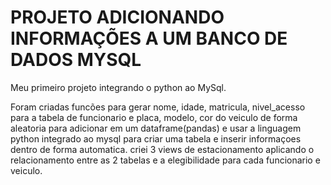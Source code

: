 # PROJETO ADICIONANDO INFORMAÇÕES A UM BANCO DE DADOS MYSQL
Meu primeiro projeto integrando o python ao MySql.

Foram criadas funcões para gerar nome, idade, matricula, nivel_acesso para a tabela de funcionario e placa, modelo, cor do veiculo de forma aleatoria para adicionar em um dataframe(pandas) e usar a linguagem python integrado ao mysql para criar uma tabela e inserir informaçoes dentro de forma automatica. criei 3 views de estacionamento aplicando o relacionamento entre as 2 tabelas e a elegibilidade para cada funcionario e veiculo.
